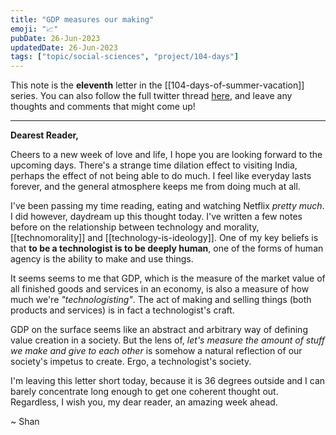 ```yaml
---
title: "GDP measures our making"
emoji: "📈"
pubDate: 26-Jun-2023
updatedDate: 26-Jun-2023
tags: ["topic/social-sciences", "project/104-days"]
---
```


This note is the **eleventh** letter in the [[104-days-of-summer-vacation]] series. You can also follow the full twitter thread [here](https://twitter.com/solderneer/status/1668911213810716672), and leave any thoughts and comments that might come up!

---

**Dearest Reader,**

Cheers to a new week of love and life, I hope you are looking forward to the upcoming days. There's a strange time dilation effect to visiting India, perhaps the effect of not being able to do much. I feel like everyday lasts forever, and the general atmosphere keeps me from doing much at all.

I've been passing my time reading, eating and watching Netflix _pretty much_. I did however, daydream up this thought today. I've written a few notes before on the relationship between technology and morality, [[technomorality]] and [[technology-is-ideology]]. One of my key beliefs is that **to be a technologist is to be deeply human**, one of the forms of human agency is the ability to make and use things.

It seems seems to me that GDP, which is the measure of the market value of all finished goods and services in an economy, is also a measure of how much we're _"technologisting"_. The act of making and selling things (both products and services) is in fact a technologist's craft. 

GDP on the surface seems like an abstract and arbitrary way of defining value creation in a society. But the lens of, _let's measure the amount of stuff we make and give to each other_ is somehow a natural reflection of our society's impetus to create. Ergo, a technologist's society.

I'm leaving this letter short today, because it is 36 degrees outside and I can barely concentrate long enough to get one coherent thought out. Regardless, I wish you, my dear reader, an amazing week ahead.

~ Shan



